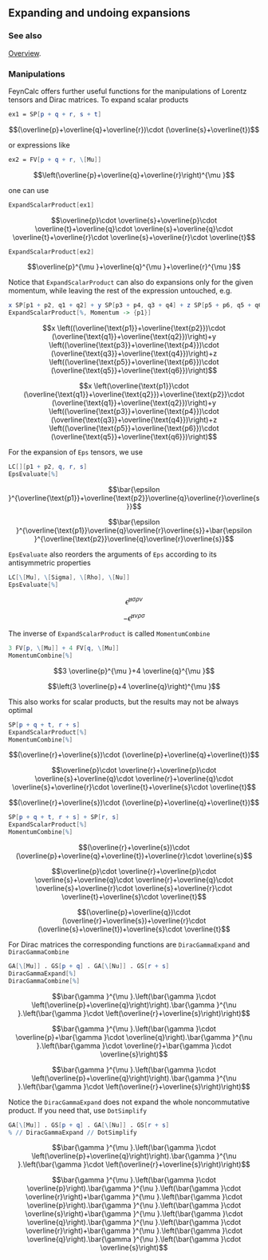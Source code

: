 ## Expanding and undoing expansions

### See also

[Overview](Extra/FeynCalc.md).

### Manipulations

FeynCalc offers further useful functions for the manipulations of Lorentz tensors and Dirac matrices. To expand scalar products

```mathematica
ex1 = SP[p + q + r, s + t]
```

$$(\overline{p}+\overline{q}+\overline{r})\cdot (\overline{s}+\overline{t})$$

or expressions like

```mathematica
ex2 = FV[p + q + r, \[Mu]]
```

$$\left(\overline{p}+\overline{q}+\overline{r}\right)^{\mu }$$

one can use

```mathematica
ExpandScalarProduct[ex1]
```

$$\overline{p}\cdot \overline{s}+\overline{p}\cdot \overline{t}+\overline{q}\cdot \overline{s}+\overline{q}\cdot \overline{t}+\overline{r}\cdot \overline{s}+\overline{r}\cdot \overline{t}$$

```mathematica
ExpandScalarProduct[ex2]
```

$$\overline{p}^{\mu }+\overline{q}^{\mu }+\overline{r}^{\mu }$$

Notice that `ExpandScalarProduct` can also do expansions only for the given momentum, while
leaving the rest of the expression untouched, e.g.

```mathematica
x SP[p1 + p2, q1 + q2] + y SP[p3 + p4, q3 + q4] + z SP[p5 + p6, q5 + q6]
ExpandScalarProduct[%, Momentum -> {p1}]
```

$$x \left((\overline{\text{p1}}+\overline{\text{p2}})\cdot (\overline{\text{q1}}+\overline{\text{q2}})\right)+y \left((\overline{\text{p3}}+\overline{\text{p4}})\cdot (\overline{\text{q3}}+\overline{\text{q4}})\right)+z \left((\overline{\text{p5}}+\overline{\text{p6}})\cdot (\overline{\text{q5}}+\overline{\text{q6}})\right)$$

$$x \left(\overline{\text{p1}}\cdot (\overline{\text{q1}}+\overline{\text{q2}})+\overline{\text{p2}}\cdot (\overline{\text{q1}}+\overline{\text{q2}})\right)+y \left((\overline{\text{p3}}+\overline{\text{p4}})\cdot (\overline{\text{q3}}+\overline{\text{q4}})\right)+z \left((\overline{\text{p5}}+\overline{\text{p6}})\cdot (\overline{\text{q5}}+\overline{\text{q6}})\right)$$

For the expansion of `Eps` tensors, we use

```mathematica
LC[][p1 + p2, q, r, s]
EpsEvaluate[%]
```

$$\bar{\epsilon }^{\overline{\text{p1}}+\overline{\text{p2}}\overline{q}\overline{r}\overline{s}}$$

$$\bar{\epsilon }^{\overline{\text{p1}}\overline{q}\overline{r}\overline{s}}+\bar{\epsilon }^{\overline{\text{p2}}\overline{q}\overline{r}\overline{s}}$$

`EpsEvaluate` also reorders the arguments of `Eps` according to its antisymmetric properties

```mathematica
LC[\[Mu], \[Sigma], \[Rho], \[Nu]]
EpsEvaluate[%]
```

$$\bar{\epsilon }^{\mu \sigma \rho \nu }$$

$$-\bar{\epsilon }^{\mu \nu \rho \sigma }$$

The inverse of `ExpandScalarProduct` is called `MomentumCombine`

```mathematica
3 FV[p, \[Mu]] + 4 FV[q, \[Mu]]
MomentumCombine[%]
```

$$3 \overline{p}^{\mu }+4 \overline{q}^{\mu }$$

$$\left(3 \overline{p}+4 \overline{q}\right)^{\mu }$$

This also works for scalar products, but the results may not be always optimal

```mathematica
SP[p + q + t, r + s]
ExpandScalarProduct[%]
MomentumCombine[%]
```

$$(\overline{r}+\overline{s})\cdot (\overline{p}+\overline{q}+\overline{t})$$

$$\overline{p}\cdot \overline{r}+\overline{p}\cdot \overline{s}+\overline{q}\cdot \overline{r}+\overline{q}\cdot \overline{s}+\overline{r}\cdot \overline{t}+\overline{s}\cdot \overline{t}$$

$$(\overline{r}+\overline{s})\cdot (\overline{p}+\overline{q}+\overline{t})$$

```mathematica
SP[p + q + t, r + s] + SP[r, s]
ExpandScalarProduct[%]
MomentumCombine[%]
```

$$(\overline{r}+\overline{s})\cdot (\overline{p}+\overline{q}+\overline{t})+\overline{r}\cdot \overline{s}$$

$$\overline{p}\cdot \overline{r}+\overline{p}\cdot \overline{s}+\overline{q}\cdot \overline{r}+\overline{q}\cdot \overline{s}+\overline{r}\cdot \overline{s}+\overline{r}\cdot \overline{t}+\overline{s}\cdot \overline{t}$$

$$(\overline{p}+\overline{q})\cdot (\overline{r}+\overline{s})+\overline{r}\cdot (\overline{s}+\overline{t})+\overline{s}\cdot \overline{t}$$

For Dirac matrices the corresponding functions are `DiracGammaExpand` and `DiracGammaCombine`

```mathematica
GA[\[Mu]] . GS[p + q] . GA[\[Nu]] . GS[r + s]
DiracGammaExpand[%]
DiracGammaCombine[%]
```

$$\bar{\gamma }^{\mu }.\left(\bar{\gamma }\cdot \left(\overline{p}+\overline{q}\right)\right).\bar{\gamma }^{\nu }.\left(\bar{\gamma }\cdot \left(\overline{r}+\overline{s}\right)\right)$$

$$\bar{\gamma }^{\mu }.\left(\bar{\gamma }\cdot \overline{p}+\bar{\gamma }\cdot \overline{q}\right).\bar{\gamma }^{\nu }.\left(\bar{\gamma }\cdot \overline{r}+\bar{\gamma }\cdot \overline{s}\right)$$

$$\bar{\gamma }^{\mu }.\left(\bar{\gamma }\cdot \left(\overline{p}+\overline{q}\right)\right).\bar{\gamma }^{\nu }.\left(\bar{\gamma }\cdot \left(\overline{r}+\overline{s}\right)\right)$$

Notice the `DiracGammaExpand` does not expand the whole noncommutative product. If you need that, use `DotSimplify`

```mathematica
GA[\[Mu]] . GS[p + q] . GA[\[Nu]] . GS[r + s]
% // DiracGammaExpand // DotSimplify
```

$$\bar{\gamma }^{\mu }.\left(\bar{\gamma }\cdot \left(\overline{p}+\overline{q}\right)\right).\bar{\gamma }^{\nu }.\left(\bar{\gamma }\cdot \left(\overline{r}+\overline{s}\right)\right)$$

$$\bar{\gamma }^{\mu }.\left(\bar{\gamma }\cdot \overline{p}\right).\bar{\gamma }^{\nu }.\left(\bar{\gamma }\cdot \overline{r}\right)+\bar{\gamma }^{\mu }.\left(\bar{\gamma }\cdot \overline{p}\right).\bar{\gamma }^{\nu }.\left(\bar{\gamma }\cdot \overline{s}\right)+\bar{\gamma }^{\mu }.\left(\bar{\gamma }\cdot \overline{q}\right).\bar{\gamma }^{\nu }.\left(\bar{\gamma }\cdot \overline{r}\right)+\bar{\gamma }^{\mu }.\left(\bar{\gamma }\cdot \overline{q}\right).\bar{\gamma }^{\nu }.\left(\bar{\gamma }\cdot \overline{s}\right)$$